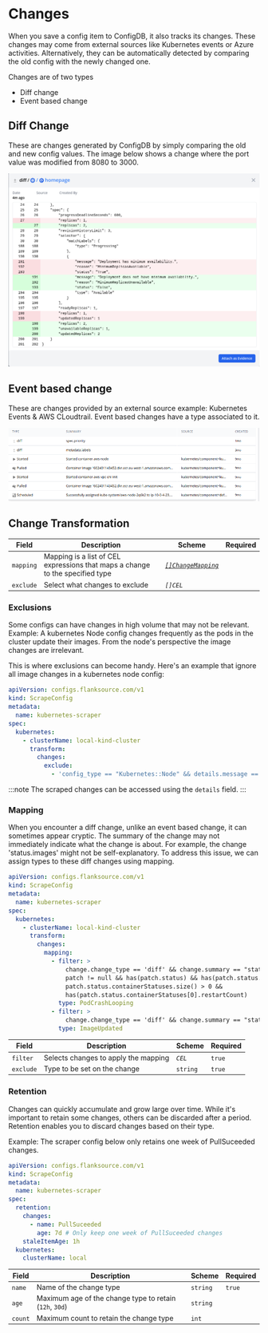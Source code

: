 # Changes

When you save a config item to ConfigDB, it also tracks its changes. These changes may come from external sources like Kubernetes events or Azure activities. Alternatively, they can be automatically detected by comparing the old config with the newly changed one.

Changes are of two types

- Diff change
- Event based change

## Diff Change

These are changes generated by ConfigDB by simply comparing the old and new config values. The image below shows a change where the port value was modified from 8080 to 3000.

![Kubernetes Deployment Replica change](../../images/config-changes.png)

## Event based change

These are changes provided by an external source example: Kubernetes Events & AWS CLoudtrail. Event based changes have a type associated to it.

![Event based config changes of a Kubernetes Pod](../../images/event-based-config-changes.png)

## Change Transformation

| Field     | Description                                                                   | Scheme                                      | Required |
| --------- | ----------------------------------------------------------------------------- | ------------------------------------------- | -------- |
| `mapping` | Mapping is a list of CEL expressions that maps a change to the specified type | [_`[]ChangeMapping`_](#mapping)             |          |
| `exclude` | Select what changes to exclude                                                | <CommonLink to="cel">_`[]CEL`_</CommonLink> |          |

### Exclusions

Some configs can have changes in high volume that may not be relevant. Example: A kubernetes Node config changes frequently as the pods in the cluster update their images. From the node's perspective the image changes are irrelevant.

This is where exclusions can become handy. Here's an example that ignore all image changes in a kubernetes node config:

```yaml title="kubernetes-scraper.yaml"
apiVersion: configs.flanksource.com/v1
kind: ScrapeConfig
metadata:
  name: kubernetes-scraper
spec:
  kubernetes:
    - clusterName: local-kind-cluster
      transform:
        changes:
          exclude:
            - 'config_type == "Kubernetes::Node" && details.message == "status.images"'
```

:::note
The scraped changes can be accessed using the `details` field.
:::

### Mapping

When you encounter a diff change, unlike an event based change, it can sometimes appear cryptic. The summary of the change may not immediately indicate what the change is about. For example, the change 'status.images' might not be self-explanatory. To address this issue, we can assign types to these diff changes using mapping.

```yaml title="kubernetes-scraper.yaml"
apiVersion: configs.flanksource.com/v1
kind: ScrapeConfig
metadata:
  name: kubernetes-scraper
spec:
  kubernetes:
    - clusterName: local-kind-cluster
      transform:
        changes:
          mapping:
            - filter: >
                change.change_type == 'diff' && change.summary == "status.containerStatuses" &&
                patch != null && has(patch.status) && has(patch.status.containerStatuses) &&
                patch.status.containerStatuses.size() > 0 &&
                has(patch.status.containerStatuses[0].restartCount)
              type: PodCrashLooping
            - filter: >
                change.change_type == 'diff' && change.summary == "status.images" && config.kind == "Node"
              type: ImageUpdated
```

| Field     | Description                          | Scheme                                    | Required |
| --------- | ------------------------------------ | ----------------------------------------- | -------- |
| `filter`  | Selects changes to apply the mapping | <CommonLink to="cel">_`CEL`_</CommonLink> | `true`   |
| `exclude` | Type to be set on the change         | `string`                                  | `true`   |

### Retention

Changes can quickly accumulate and grow large over time. While it's important to retain some changes, others can be discarded after a period. Retention enables you to discard changes based on their type.

Example: The scraper config below only retains one week of PullSuceeded changes.

```yaml title="kubernetes-scraper.yaml"
apiVersion: configs.flanksource.com/v1
kind: ScrapeConfig
metadata:
  name: kubernetes-scraper
spec:
  retention:
    changes:
      - name: PullSuceeded
        age: 7d # Only keep one week of PullSuceeded changes
    staleItemAge: 1h
  kubernetes:
    clusterName: local
```

| Field   | Description                                             | Scheme   | Required |
| ------- | ------------------------------------------------------- | -------- | -------- |
| `name`  | Name of the change type                                 | `string` | `true`   |
| `age`   | Maximum age of the change type to retain (`12h`, `30d`) | `string` |          |
| `count` | Maximum count to retain the change type                 | `int`    |          |
